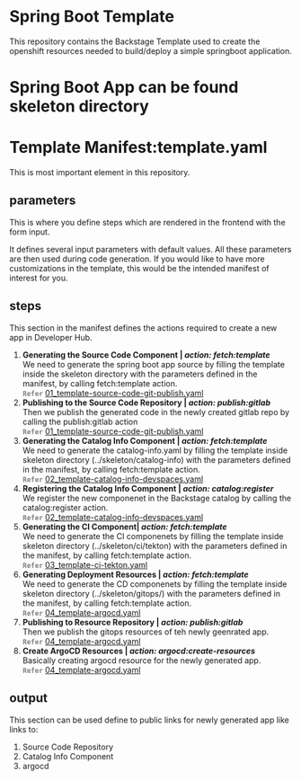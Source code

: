 # Spring Boot Template
This repository contains the Backstage Template used to create the openshift resources needed to build/deploy a simple springboot application.

# Spring Boot App can be found skeleton directory

# Template Manifest:template.yaml

This is most important element in this repository. 

## parameters

This is where you define steps which are rendered in the frontend with the form input.

It defines several input parameters with default values.
All these parameters are then used during code generation. If you would like to have more customizations in the template, this would be the intended manifest of interest for you.


## steps
This section in the manifest defines the actions required to create a new app in Developer Hub.
1. **Generating the Source Code Component | _action: fetch:template_**  
We need to generate the spring boot app source by filling the template inside the skeleton directory with the parameters defined in the manifest, by calling fetch:template action.  
<code style="color : grey">**Refer**</code> [01_template-source-code-git-publish.yaml](troubleshooting-sample-template/01_template-source-code-git-publish.yaml)  
2. **Publishing to the Source Code Repository | _action: publish:gitlab_**  
Then we publish the generated code in the newly created gitlab repo by calling the publish:gitlab action  
<code style="color : grey">**Refer**</code> [01_template-source-code-git-publish.yaml](troubleshooting-sample-template/01_template-source-code-git-publish.yaml)  
3. **Generating the Catalog Info Component | _action: fetch:template_**  
We need to generate the catalog-info.yaml by filling the template inside skeleton directory (../skeleton/catalog-info) with the parameters defined in the manifest, by calling fetch:template action.  
<code style="color : grey">**Refer**</code> [02_template-catalog-info-devspaces.yaml](troubleshooting-sample-template/02_template-catalog-info-devspaces.yaml)  
4. **Registering the Catalog Info Component | _action: catalog:register_**  
We register the new componenet in the Backstage catalog by calling the catalog:register action.  
<code style="color : grey">**Refer**</code> [02_template-catalog-info-devspaces.yaml](troubleshooting-sample-template/02_template-catalog-info-devspaces.yaml)  
5. **Generating the CI Component| _action: fetch:template_**  
We need to generate the CI componenets by filling the template inside skeleton directory (../skeleton/ci/tekton) with the parameters defined in the manifest, by calling fetch:template action.  
<code style="color : grey">**Refer**</code> [03_template-ci-tekton.yaml](troubleshooting-sample-template/03_template-ci-tekton.yaml)  
6. **Generating Deployment Resources | _action: fetch:template_**  
We need to generate the CD componenets by filling the template inside skeleton directory (../skeleton/gitops/) with the parameters defined in the manifest, by calling fetch:template action.  
<code style="color : grey">**Refer**</code> [04_template-argocd.yaml](troubleshooting-sample-template/03_template-ci-tekton.yaml)   
7. **Publishing to Resource Repository | _action: publish:gitlab_**  
Then we publish the gitops resources of teh newly geenrated app.  
<code style="color : grey">**Refer**</code> [04_template-argocd.yaml](troubleshooting-sample-template/03_template-ci-tekton.yaml)  
8. **Create ArgoCD Resources | _action: argocd:create-resources_**  
Basically creating argocd resource for the newly generated app.  
<code style="color : grey">**Refer**</code> [04_template-argocd.yaml](troubleshooting-sample-template/03_template-ci-tekton.yaml)  


## output  
This section can be used define to public links for newly generated app like links to:  
1. Source Code Repository
2. Catalog Info Component
3. argocd

